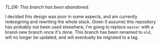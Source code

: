 _TL;DR: This branch has been abandoned._

I decided this design was poor in some aspects, and am currently redesigning and rewriting the whole stack.
Given (I assume) this repository has probably not been used elsewhere, I'm going to replace `master` with a brand-new branch once it's done.
This branch has been renamed to `old`, will no longer be updated, and will eventually be migrated to a tag.
